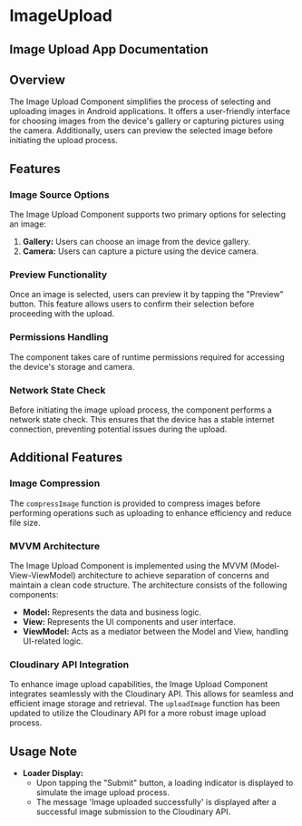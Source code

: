 # ImageUpload

## Image Upload App Documentation

## Overview
The Image Upload Component simplifies the process of selecting and uploading images in Android applications. 
It offers a user-friendly interface for choosing images from the device's gallery or capturing pictures using the camera.
Additionally, users can preview the selected image before initiating the upload process.

## Features

### Image Source Options
The Image Upload Component supports two primary options for selecting an image:

1. **Gallery:** Users can choose an image from the device gallery.
2. **Camera:** Users can capture a picture using the device camera.

### Preview Functionality
Once an image is selected, users can preview it by tapping the "Preview" button.
This feature allows users to confirm their selection before proceeding with the upload.

### Permissions Handling
The component takes care of runtime permissions required for accessing the device's storage and camera.

### Network State Check
Before initiating the image upload process, the component performs a network state check. 
This ensures that the device has a stable internet connection, preventing potential issues during the upload.

## Additional Features

### Image Compression

The `compressImage` function is provided to compress images before performing operations such as uploading to enhance efficiency and reduce file size.

### MVVM Architecture
The Image Upload Component is implemented using the MVVM (Model-View-ViewModel) architecture to achieve separation of concerns and maintain a clean code structure. The architecture consists of the following components:

* **Model:** Represents the data and business logic.
* **View:** Represents the UI components and user interface.
* **ViewModel:** Acts as a mediator between the Model and View, handling UI-related logic.

### Cloudinary API Integration
To enhance image upload capabilities, the Image Upload Component integrates seamlessly with the Cloudinary API. This allows for seamless and efficient image storage and retrieval.
The `uploadImage` function has been updated to utilize the Cloudinary API for a more robust image upload process.

## Usage Note

* **Loader Display:**
    - Upon tapping the "Submit" button, a loading indicator is displayed to simulate the image upload process.
    - The message 'Image uploaded successfully' is displayed after a successful image submission to the Cloudinary API.